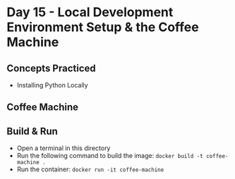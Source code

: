 # Day 15 - Local Development Environment Setup & the Coffee Machine
## Concepts Practiced
- Installing Python Locally
## Coffee Machine
## Build & Run 
- Open a terminal in this directory
- Run the following command to build the image:
```docker build -t coffee-machine .```
- Run the container:
```docker run -it coffee-machine```